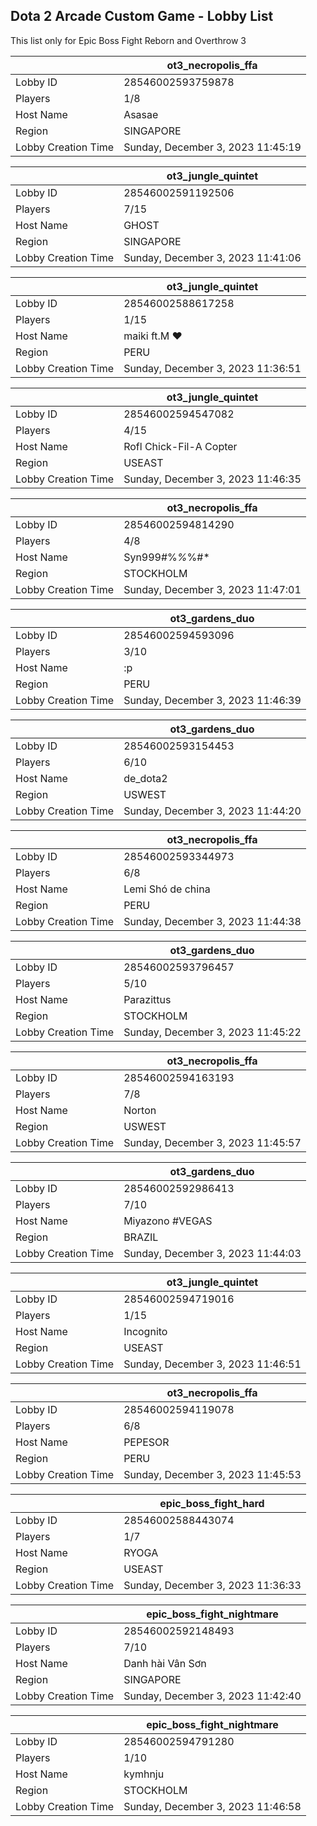 ## Dota 2 Arcade Custom Game - Lobby List

This list only for Epic Boss Fight Reborn and Overthrow 3

|  | ot3_necropolis_ffa |
| ------ | ------ |
| Lobby ID | 28546002593759878 |
| Players | 1/8 |
| Host Name | Asasae |
| Region | SINGAPORE |
| Lobby Creation Time | Sunday, December 3, 2023 11:45:19 |


|  | ot3_jungle_quintet |
| ------ | ------ |
| Lobby ID | 28546002591192506 |
| Players | 7/15 |
| Host Name | GHOST |
| Region | SINGAPORE |
| Lobby Creation Time | Sunday, December 3, 2023 11:41:06 |


|  | ot3_jungle_quintet |
| ------ | ------ |
| Lobby ID | 28546002588617258 |
| Players | 1/15 |
| Host Name | maiki ft.M ♥ |
| Region | PERU |
| Lobby Creation Time | Sunday, December 3, 2023 11:36:51 |


|  | ot3_jungle_quintet |
| ------ | ------ |
| Lobby ID | 28546002594547082 |
| Players | 4/15 |
| Host Name | Rofl Chick-Fil-A Copter |
| Region | USEAST |
| Lobby Creation Time | Sunday, December 3, 2023 11:46:35 |


|  | ot3_necropolis_ffa |
| ------ | ------ |
| Lobby ID | 28546002594814290 |
| Players | 4/8 |
| Host Name | Syn999#%*%*%#* |
| Region | STOCKHOLM |
| Lobby Creation Time | Sunday, December 3, 2023 11:47:01 |


|  | ot3_gardens_duo |
| ------ | ------ |
| Lobby ID | 28546002594593096 |
| Players | 3/10 |
| Host Name | :p |
| Region | PERU |
| Lobby Creation Time | Sunday, December 3, 2023 11:46:39 |


|  | ot3_gardens_duo |
| ------ | ------ |
| Lobby ID | 28546002593154453 |
| Players | 6/10 |
| Host Name | de_dota2 |
| Region | USWEST |
| Lobby Creation Time | Sunday, December 3, 2023 11:44:20 |


|  | ot3_necropolis_ffa |
| ------ | ------ |
| Lobby ID | 28546002593344973 |
| Players | 6/8 |
| Host Name | Lemi Shó de china |
| Region | PERU |
| Lobby Creation Time | Sunday, December 3, 2023 11:44:38 |


|  | ot3_gardens_duo |
| ------ | ------ |
| Lobby ID | 28546002593796457 |
| Players | 5/10 |
| Host Name | Parazittus |
| Region | STOCKHOLM |
| Lobby Creation Time | Sunday, December 3, 2023 11:45:22 |


|  | ot3_necropolis_ffa |
| ------ | ------ |
| Lobby ID | 28546002594163193 |
| Players | 7/8 |
| Host Name | Norton |
| Region | USWEST |
| Lobby Creation Time | Sunday, December 3, 2023 11:45:57 |


|  | ot3_gardens_duo |
| ------ | ------ |
| Lobby ID | 28546002592986413 |
| Players | 7/10 |
| Host Name | Miyazono #VEGAS |
| Region | BRAZIL |
| Lobby Creation Time | Sunday, December 3, 2023 11:44:03 |


|  | ot3_jungle_quintet |
| ------ | ------ |
| Lobby ID | 28546002594719016 |
| Players | 1/15 |
| Host Name | Incognito |
| Region | USEAST |
| Lobby Creation Time | Sunday, December 3, 2023 11:46:51 |


|  | ot3_necropolis_ffa |
| ------ | ------ |
| Lobby ID | 28546002594119078 |
| Players | 6/8 |
| Host Name | PEPESOR |
| Region | PERU |
| Lobby Creation Time | Sunday, December 3, 2023 11:45:53 |


|  | epic_boss_fight_hard |
| ------ | ------ |
| Lobby ID | 28546002588443074 |
| Players | 1/7 |
| Host Name | RYOGA |
| Region | USEAST |
| Lobby Creation Time | Sunday, December 3, 2023 11:36:33 |


|  | epic_boss_fight_nightmare |
| ------ | ------ |
| Lobby ID | 28546002592148493 |
| Players | 7/10 |
| Host Name | Danh hài Vân Sơn |
| Region | SINGAPORE |
| Lobby Creation Time | Sunday, December 3, 2023 11:42:40 |


|  | epic_boss_fight_nightmare |
| ------ | ------ |
| Lobby ID | 28546002594791280 |
| Players | 1/10 |
| Host Name | kymhnju |
| Region | STOCKHOLM |
| Lobby Creation Time | Sunday, December 3, 2023 11:46:58 |


